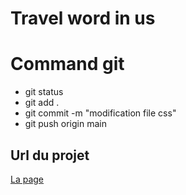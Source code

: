 # Travel word in us
# Command git
* git status
* git add .
* git commit -m "modification file css"
* git push origin main

## Url du projet
[La page](https://jing607.github.io/travel_world/)
